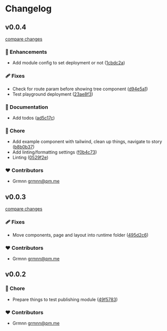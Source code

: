 # Changelog


## v0.0.4

[compare changes](https://github.com/grmnn/nuxt-simple-stories/compare/v0.0.3...v0.0.4)


### 🚀 Enhancements

  - Add module config to set deployment or not ([1cbdc2a](https://github.com/grmnn/nuxt-simple-stories/commit/1cbdc2a))

### 🩹 Fixes

  - Check for route param before showing tree component ([d94e5a1](https://github.com/grmnn/nuxt-simple-stories/commit/d94e5a1))
  - Test playground deployment ([23ae8f3](https://github.com/grmnn/nuxt-simple-stories/commit/23ae8f3))

### 📖 Documentation

  - Add todos ([ad5c17c](https://github.com/grmnn/nuxt-simple-stories/commit/ad5c17c))

### 🏡 Chore

  - Add example component with tailwind, clean up things, navigate to story ([b8b0b37](https://github.com/grmnn/nuxt-simple-stories/commit/b8b0b37))
  - Add linting/formatting settings ([f0b4c73](https://github.com/grmnn/nuxt-simple-stories/commit/f0b4c73))
  - Linting ([0529f2e](https://github.com/grmnn/nuxt-simple-stories/commit/0529f2e))

### ❤️  Contributors

- Grmnn <grmnn@pm.me>

## v0.0.3

[compare changes](https://github.com/grmnn/nuxt-simple-stories/compare/v0.0.2...v0.0.3)


### 🩹 Fixes

  - Move components, page and layout into runtime folder ([495d2c6](https://github.com/grmnn/nuxt-simple-stories/commit/495d2c6))

### ❤️  Contributors

- Grmnn <grmnn@pm.me>

## v0.0.2


### 🏡 Chore

  - Prepare things to test publishing module ([49f5783](https://github.com/grmnn/nuxt-simple-stories/commit/49f5783))

### ❤️  Contributors

- Grmnn <grmnn@pm.me>

